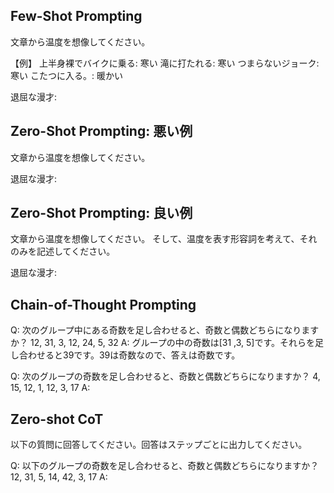 ## Few-Shot Prompting
文章から温度を想像してください。

【例】
上半身裸でバイクに乗る: 寒い
滝に打たれる: 寒い
つまらないジョーク: 寒い
こたつに入る。: 暖かい

退屈な漫才: 

## Zero-Shot Prompting: 悪い例
文章から温度を想像してください。

退屈な漫才: 

## Zero-Shot Prompting: 良い例
文章から温度を想像してください。
そして、温度を表す形容詞を考えて、それのみを記述してください。

退屈な漫才:

## Chain-of-Thought Prompting
Q: 次のグループ中にある奇数を足し合わせると、奇数と偶数どちらになりますか？
12, 31, 3, 12, 24, 5, 32
A: グループの中の奇数は[31 ,3, 5]です。それらを足し合わせると39です。39は奇数なので、答えは奇数です。

Q: 次のグループの奇数を足し合わせると、奇数と偶数どちらになりますか？
4, 15, 12, 1, 12, 3, 17
A:

## Zero-shot CoT
以下の質問に回答してください。回答はステップごとに出力してください。

Q: 以下のグループの奇数を足し合わせると、奇数と偶数どちらになりますか？
12, 31, 5, 14, 42, 3, 17
A:
